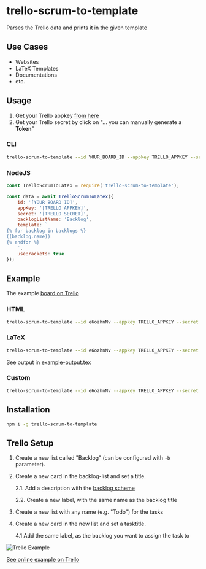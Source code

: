 # trello-scrum-to-template

Parses the Trello data and prints it in the given template

## Use Cases

- Websites
- LaTeX Templates
- Documentations
- etc.

## Usage

1. Get your Trello appkey [from here](https://trello.com/app-key)
2. Get your Trello secret by click on "... you can manually generate a **Token**"

### CLI

```bash
trello-scrum-to-template --id YOUR_BOARD_ID --appkey TRELLO_APPKEY --secret TRELLO_SECRET [-b Backlog] [-t ./default.tex.template]
```

### NodeJS

```javascript
const TrelloScrumToLatex = require('trello-scrum-to-template');

const data = await TrelloScrumToLatex({
    id: '[YOUR BOARD ID]',
    appKey: '[TRELLO APPKEY]',
    secret: '[TRELLO SECRET]',
    backlogListName: 'Backlog',
    template: `
{% for backlog in backlogs %}
((backlog.name))
{% endfor %}
    `,
    useBrackets: true
});
```

## Example

The example [board on Trello](https://trello.com/b/e6ozhnNv/example-board)


### HTML

```bash
trello-scrum-to-template --id e6ozhnNv --appkey TRELLO_APPKEY --secret TRELLO_SECRET > index.html
```
### LaTeX

```bash
trello-scrum-to-template --id e6ozhnNv --appkey TRELLO_APPKEY --secret TRELLO_SECRET -t default/latex.template --usebrackets > backlog.tex
```

See output in [example-output.tex](https://github.com/BrunnerLivio/trello-scrum-to-template/blob/master/example-output.tex)

### Custom

```bash
trello-scrum-to-template --id e6ozhnNv --appkey TRELLO_APPKEY --secret TRELLO_SECRET -t ./my-template.template > backlog.tex
```

## Installation

```bash
npm i -g trello-scrum-to-template
```

## Trello Setup

1. Create a new list called "Backlog" (can be configured with `-b` parameter).
2. Create a new card in the backlog-list and set a title.

    2.1. Add a description with the [backlog scheme](SCHEMES.md#backlog-scheme)

    2.2. Create a new label, with the same name as the backlog title
3. Create a new list with any name (e.g. "Todo") for the tasks
4. Create a new card in the new list and set a tasktitle.

    4.1 Add the same label, as the backlog you want to assign the task to

![Trello Example](https://raw.githubusercontent.com/BrunnerLivio/trello-scrum-to-template/master/.github/trello-example.png)

[See online example on Trello](https://trello.com/b/e6ozhnNv/example-board)
